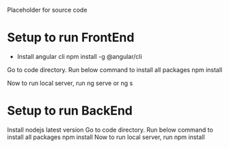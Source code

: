 Placeholder for source code

# Setup to run FrontEnd

- Install angular cli npm install -g @angular/cli

Go to code directory. Run below command to install all packages npm install

Now to run local server, run ng serve or ng s


# Setup to run BackEnd

Install nodejs latest version
Go to code directory. Run below command to install all packages npm install
Now to run local server, run npm install
